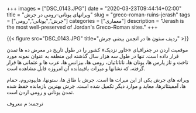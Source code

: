 +++
images = ["DSC_0143.JPG"]
date = "2020-03-23T09:44:14+02:00"
title = "ویرانهای یونانی–رومی در جرش"
slug = "greco-roman-ruins-jerash"
tags = ["جرش","یونانی","رومی"]
categories = ["معماری"]
description = "Jerash is the most well-preserved of Jordan's Greco–Roman sites."
+++

{{< figure src="DSC_0143.JPG" title="ردیف ستون ها در انجمن بیضی جرش" >}}

موقعیت اردن در جغرافیای «خاور نزدیک» کشور را در طول تاریخ در معرض ده ها تمدن قرار داده است. تنها در طول سه هزار سال گذشته این منطقه به عنوان نمونه مورد تاخت و تاز پارس ها، یونان ها، ناتاتائیان، رومی ها، بیزانس ها، عرب ها و عثمانی ها قرار گرفته، که نشانها و میراث باقیمانده آن امروزه قابل مشاهده است.

<!--more-->

ویرانه های جرش یکی از این میراث ها است. جرش با طاق ها، ستونها، هایپودروم، حمام ها، آمفیتئاترها، معابد و موارد دیگر تکمیل شده است. جرش بهترین بازمانده حفظ شده تمدن یونانی و رومی اردن است.

ترجمه: م معروف
